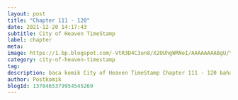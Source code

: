 ```yaml
---
layout: post 
title: "Chapter 111 - 120"
date: 2021-12-20 14:17:43
subtitle: City of Heaven TimeStamp
label: chapter
meta: 
image: https://1.bp.blogspot.com/-VtR3D4C3un8/X2OUhgWRNeI/AAAAAAAABgU/YqUYBwfKbaESeyW6aVFWEjlZX8EbAzo0QCLcBGAsYHQ/s72-c/timedstamp2fds.webp
category: city-of-heaven-timestamp
tag: 
description: baca komik City of Heaven TimeStamp Chapter 111 - 120 bahasa indonesia 
author: Postkomik
blogId: 1378465379954545269
---
```

